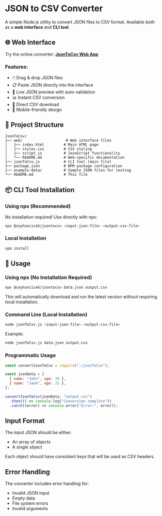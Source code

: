 # JSON to CSV Converter

A simple Node.js utility to convert JSON files to CSV format. Available both as a **web interface** and **CLI tool**.

## 🌐 Web Interface

Try the online converter: **[JsonToCsv Web App](https://ceyhuncicek.github.io/JsonToCsv/web/)**

### Features:

- 🖱️ Drag & drop JSON files
- 📋 Paste JSON directly into the interface
- 👀 Live JSON preview with auto-validation
- 📊 Instant CSV conversion
- 💾 Direct CSV download
- 📱 Mobile-friendly design

## 📁 Project Structure

```
JsonToCsv/
├── web/                    # Web interface files
│   ├── index.html         # Main HTML page
│   ├── styles.css         # CSS styling
│   ├── script.js          # JavaScript functionality
│   └── README.md          # Web-specific documentation
├── jsonToCsv.js           # CLI tool (main file)
├── package.json           # NPM package configuration
├── example-data/          # Sample JSON files for testing
└── README.md              # This file
```

## 📦 CLI Tool Installation

### Using npx (Recommended)

No installation required! Use directly with npx:

```bash
npx @ceyhuncicek/jsontocsv <input-json-file> <output-csv-file>
```

### Local Installation

```bash
npm install
```

## 🚀 Usage

### Using npx (No Installation Required)

```bash
npx @ceyhuncicek/jsontocsv data.json output.csv
```

This will automatically download and run the latest version without requiring local installation.

### Command Line (Local Installation)

```bash
node jsonToCsv.js <input-json-file> <output-csv-file>
```

Example:

```bash
node jsonToCsv.js data.json output.csv
```

### Programmatic Usage

```javascript
const convertJsonToCsv = require("./jsonToCsv");

const jsonData = [
  { name: "John", age: 30 },
  { name: "Jane", age: 25 },
];

convertJsonToCsv(jsonData, "output.csv")
  .then(() => console.log("Conversion complete"))
  .catch((error) => console.error("Error:", error));
```

## Input Format

The input JSON should be either:

- An array of objects
- A single object

Each object should have consistent keys that will be used as CSV headers.

## Error Handling

The converter includes error handling for:

- Invalid JSON input
- Empty data
- File system errors
- Invalid arguments
